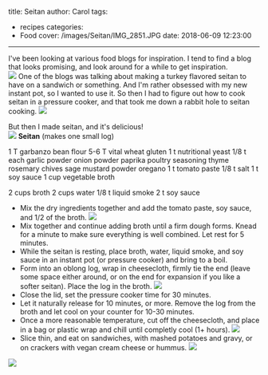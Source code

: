 title: Seitan
author: Carol
tags:
  - recipes
categories:
  - Food
cover: /images/Seitan/IMG_2851.JPG
date: 2018-06-09 12:23:00
---

I've been looking at various food blogs for inspiration.  I tend to find a blog that looks promising, and look around for a while to get inspiration.  
![](/images/Seitan/IMG_2724.JPG)
One of the blogs was talking about making a turkey flavored seitan to have on a sandwich or something.  And I'm rather obsessed with my new instant pot, so I wanted to use it.
So then I had to figure out how to cook seitan in a pressure cooker, and that took me down a rabbit hole to seitan cooking. 
![](/images/Seitan/IMG_2725.JPG)

But then I made seitan, and it's delicious!   
![](/images/Seitan/IMG_2726.JPG)
__Seitan__ (makes one small log)

1 T garbanzo bean flour
5-6 T vital wheat gluten
1 t nutritional yeast
1/8 t each 
	garlic powder
    onion powder
    paprika
    poultry seasoning
    thyme
    rosemary
    chives
    sage
    mustard powder
    oregano
1 t tomato paste
1/8 t salt
1 t soy sauce
1 cup vegetable broth

2 cups broth
2 cups water
1/8 t liquid smoke
2 t soy sauce

- Mix the dry ingredients together and add the tomato paste, soy sauce, and 1/2 of the broth. 
![](/images/Seitan/IMG_2844.JPG)
- Mix together and continue adding broth until a firm dough forms.  Knead for a minute to make sure everything is well combined. Let rest for 5 minutes.
- While the seitan is resting, place broth, water, liquid smoke, and soy sauce in an instant pot (or pressure cooker) and bring to a boil. 
- Form into an oblong log, wrap in cheesecloth, firmly tie the end (leave some space either around, or on the end for expansion if you like a softer seitan).  Place the log in the broth.
![](/images/Seitan/IMG_2847.JPG)
- Close the lid, set the pressure cooker time for 30 minutes. 
- Let it naturally release for 10 minutes, or more.  Remove the log from the broth and let cool on your counter for 10-30 minutes.  
- Once a more reasonable temperature, cut off the cheesecloth, and place in a bag or plastic wrap and chill until completly cool (1+ hours).
![](/images/Seitan/IMG_2852.JPG)
- Slice thin, and eat on sandwiches, with mashed potatoes and gravy, or on crackers with vegan cream cheese or hummus.
![](/images/Seitan/IMG_2727.JPG)

![](/images/Seitan/IMG_2730.JPG)
